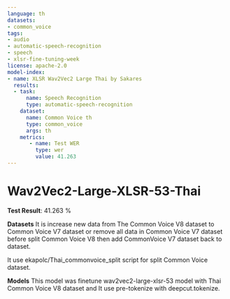 ```yaml
---
language: th
datasets:
- common_voice
tags:
- audio
- automatic-speech-recognition
- speech
- xlsr-fine-tuning-week
license: apache-2.0
model-index:
- name: XLSR Wav2Vec2 Large Thai by Sakares
  results:
  - task: 
      name: Speech Recognition
      type: automatic-speech-recognition
    dataset:
      name: Common Voice th
      type: common_voice
      args: th  
    metrics:
       - name: Test WER
         type: wer
         value: 41.263
---
```


# Wav2Vec2-Large-XLSR-53-Thai

**Test Result**: 41.263 %

**Datasets**
It is increase new data from The Common Voice V8 dataset to Common Voice V7 dataset or remove all data in Common Voice V7 dataset before split Common Voice V8 then add CommonVoice V7 dataset back to dataset.

It use ekapolc/Thai_commonvoice_split script for split Common Voice dataset.

**Models**
This model was finetune wav2vec2-large-xlsr-53 model with Thai Common Voice V8 dataset and It use pre-tokenize with deepcut.tokenize.
